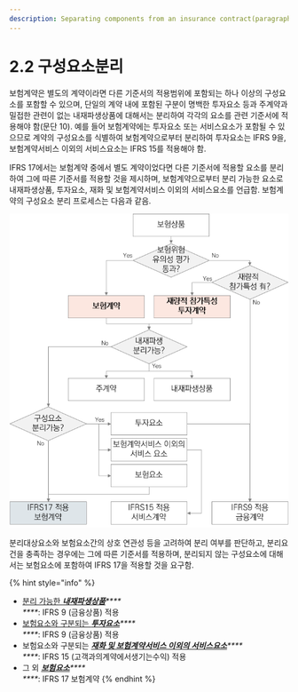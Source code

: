 ```yaml
---
description: Separating components from an insurance contract(paragraphs B31–B35)
---
```


# 2.2 구성요소분리

보험계약은 별도의 계약이라면 다른 기준서의 적용범위에 포함되는 하나 이상의 구성요소를 포함할 수 있으며, 단일의 계약 내에 포함된 구분이 명백한 투자요소 등과 주계약과 밀접한 관련이 없는 내재파생상품에 대해서는 분리하여 각각의 요소를 관련 기준서에 적용해야 함(문단 10). 예를 들어 보험계약에는 투자요소 또는 서비스요소가 포함될 수 있으므로 계약의 구성요소를 식별하여 보험계약으로부터 분리하여 투자요소는 IFRS 9을, 보험계약서비스 이외의 서비스요소는 IFRS 15를 적용해야 함.

IFRS 17에서는 보험계약 중에서 별도 계약이었다면 다른 기준서에 적용할 요소를 분리하여 그에 따른 기준서를 적용할 것을 제시하며, 보험계약으로부터 분리 가능한 요소로 내재파생상품, 투자요소, 재화 및 보험계약서비스 이외의 서비스요소를 언급함. 보험계약의 구성요소 분리 프로세스는 다음과 같음.&#x20;

![구성요소 분리 프로세스](<../../.gitbook/assets/그림 2-2.png>)

분리대상요소와 보험요소간의 상호 연관성 등을 고려하여 분리 여부를 판단하고, 분리요건을 충족하는 경우에는 그에 따른 기준서를 적용하며, 분리되지 않는 구성요소에 대해서는 보험요소에 포함하여 IFRS 17을 적용할 것을 요구함.   &#x20;

{% hint style="info" %}
* [분리 가능한 _**내재파생상품**_](2.2.1.md#undefined)_****_\
  _****_: IFRS 9 (금융상품) 적용&#x20;
* [보험요소와 구분되는 _**투자요소**_](2.2.1.md#undefined-1)_****_\
  _****_: IFRS 9 (금융상품) 적용
* 보험요소와 구분되는 [_**재화 및 보험계약서비스 이외의 서비스요소**_](2.2.1.md#undefined-2)_****_\
  _****_: IFRS 15 (고객과의계약에서생기는수익) 적용&#x20;
* 그 외 [_**보험요소**_](2.2.1.md#undefined-3)_****_\
  _****_: IFRS 17 보험계약&#x20;
{% endhint %}

##
